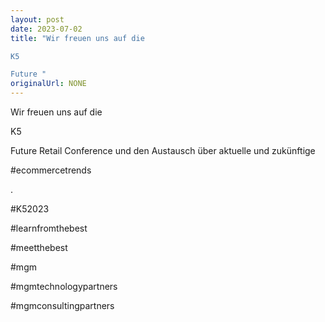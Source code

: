 ```yaml
---
layout: post
date: 2023-07-02
title: "Wir freuen uns auf die

K5

Future "
originalUrl: NONE
---
```


Wir freuen uns auf die

K5

Future Retail Conference und den Austausch über aktuelle und zukünftige

#ecommercetrends

.

#K52023

#learnfromthebest

#meetthebest

#mgm

#mgmtechnologypartners

#mgmconsultingpartners